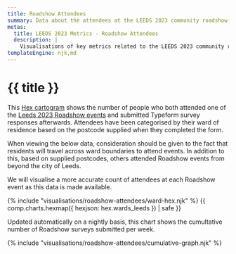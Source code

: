 ```yaml
---
title: Roadshow Attendees
summary: Data about the attendees at the LEEDS 2023 community roadshow events.
metas:
  title: LEEDS 2023 Metrics - Roadshow Attendees
  description: |
    Visualisations of key metrics related to the LEEDS 2023 community roadshow events.
templateEngine: njk,md
---
```


# {{ title }}

This [Hex cartogram](https://open-innovations.org/blog/2017-05-08-mapping-election-with-hexes) shows the number of people who both attended one of the [Leeds 2023 Roadshow events](https://leeds2023.co.uk/news/get-ready-for-the-roadshow-with-leeds-2023) and submitted Typeform survey responses afterwards. Attendees have been categorised by their ward of residence based on the postcode supplied when they completed the form.  

When viewing the below data, consideration should be given to the fact that residents will travel across ward boundaries to attend events. In addition to this, based on supplied postcodes, others attended Roadshow events from beyond the city of Leeds.

We will visualise a more accurate count of attendees at each Roadshow event as this data is made available.


{% include "visualisations/roadshow-attendees/ward-hex.njk" %}
{{ comp.charts.hexmap({
  hexjson: hex.wards_leeds
}) | safe }}

Updated automatically on a nightly basis, this chart shows the cumultative number of Roadshow surveys submitted per week.

{% include "visualisations/roadshow-attendees/cumulative-graph.njk" %}

